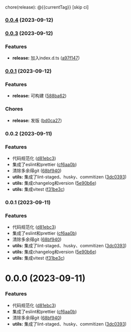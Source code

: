 chore(release): @{{currentTag}} [skip ci]
### [0.0.4](https://github.com/undercurre/uni-axios-adapter/compare/v0.0.3...v0.0.4) (2023-09-12)

### [0.0.3](https://github.com/undercurre/uni-axios-adapter/compare/v0.0.1...v0.0.3) (2023-09-12)


### Features

* **release:** 加入index.d.ts ([a97f147](https://github.com/undercurre/uni-axios-adapter/commit/a97f1472f57ec372c4e238c3070e3fb57a1fc614))

### [0.0.1](https://github.com/undercurre/uni-axios-adapter/compare/v0.0.2...v0.0.1) (2023-09-12)


### Features

* **release:** 可构建 ([588ba62](https://github.com/undercurre/uni-axios-adapter/commit/588ba6248f8d0a80e2bb5dce72557cfda3e63f66))


### Chores

* **release:** 发版 ([bd0ca27](https://github.com/undercurre/uni-axios-adapter/commit/bd0ca2705bdfce022e2fff514dd54485f1e72ec7))

### 0.0.2 (2023-09-11)


### Features

* 代码规范化 ([d81ebc3](https://github.com/undercurre/uni-axios-adapter/commit/d81ebc3d011f26716270943258a3bd7d269258b5))
* 集成了eslint和prettier ([cf6aa0b](https://github.com/undercurre/uni-axios-adapter/commit/cf6aa0b2103abf1f2851ee57e4d657b0398a40f4))
* 清除多余得git ([68bf940](https://github.com/undercurre/uni-axios-adapter/commit/68bf940aa7466b73b83e0d65b521e346fea5b14f))
* **utils:** 集成了lint-staged、husky、commitizen ([3dc0393](https://github.com/undercurre/uni-axios-adapter/commit/3dc0393c307d162cc027f16a353aa315fa4155c3))
* **utils:** 集成changelog和version ([5e90b6e](https://github.com/undercurre/uni-axios-adapter/commit/5e90b6ef10ee3d3026c716cdf2bb4a9400450640))
* **utils:** 集成vitest ([f31be3c](https://github.com/undercurre/uni-axios-adapter/commit/f31be3c812d00670c3994894f21f319a01e8c3a2))

### 0.0.1 (2023-09-11)


### Features

* 代码规范化 ([d81ebc3](https://github.com/undercurre/uni-axios-adapter/commit/d81ebc3d011f26716270943258a3bd7d269258b5))
* 集成了eslint和prettier ([cf6aa0b](https://github.com/undercurre/uni-axios-adapter/commit/cf6aa0b2103abf1f2851ee57e4d657b0398a40f4))
* 清除多余得git ([68bf940](https://github.com/undercurre/uni-axios-adapter/commit/68bf940aa7466b73b83e0d65b521e346fea5b14f))
* **utils:** 集成了lint-staged、husky、commitizen ([3dc0393](https://github.com/undercurre/uni-axios-adapter/commit/3dc0393c307d162cc027f16a353aa315fa4155c3))
* **utils:** 集成changelog和version ([5e90b6e](https://github.com/undercurre/uni-axios-adapter/commit/5e90b6ef10ee3d3026c716cdf2bb4a9400450640))
* **utils:** 集成vitest ([f31be3c](https://github.com/undercurre/uni-axios-adapter/commit/f31be3c812d00670c3994894f21f319a01e8c3a2))

# 0.0.0 (2023-09-11)


### Features

* 代码规范化 ([d81ebc3](https://github.com/undercurre/uni-axios-adapter/commit/d81ebc3d011f26716270943258a3bd7d269258b5))
* 集成了eslint和prettier ([cf6aa0b](https://github.com/undercurre/uni-axios-adapter/commit/cf6aa0b2103abf1f2851ee57e4d657b0398a40f4))
* 清除多余得git ([68bf940](https://github.com/undercurre/uni-axios-adapter/commit/68bf940aa7466b73b83e0d65b521e346fea5b14f))
* **utils:** 集成了lint-staged、husky、commitizen ([3dc0393](https://github.com/undercurre/uni-axios-adapter/commit/3dc0393c307d162cc027f16a353aa315fa4155c3))
